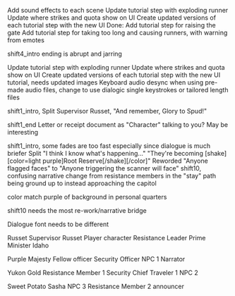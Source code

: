

Add sound effects to each scene
Update tutorial step with exploding runner
Update where strikes and quota show on UI
Create updated versions of each tutorial step with the new UI
Done: Add tutorial step for raising the gate
Add tutorial step for taking too long and causing runners, with warning from emotes

shift4_intro ending is abrupt and jarring

Update tutorial step with exploding runner
Update where strikes and quota show on UI
Create updated versions of each tutorial step with the new UI
tutorial, needs updated images
Keyboard audio desync when using pre-made audio files, change to use dialogic single keystrokes or tailored length files

shift1_intro, Split Supervisor Russet, "And remember, Glory to Spud!"

shift1_end
Letter or receipt document as "Character" talking to you? May be interesting

shift1_intro, some fades are too fast especially since dialogue is much briefer
Split "I think I know what's happening..." "They're becoming [shake][color=light purple]Root Reserve[/shake][/color]"
Reworded "Anyone flagged faces" to "Anyone triggering the scanner will face"
shift10, confusing narrative change from resistance members in the "stay" path being ground up to instead approaching the capitol

color match purple of background in personal quarters

shift10 needs the most re-work/narrative bridge

Dialogue font needs to be different



Russet
	Supervisor Russet
	Player character
	Resistance Leader 
	Prime Minister Idaho 

Purple Majesty
	Fellow officer
	Security Officer 
	NPC 1
	Narrator

Yukon Gold
	Resistance Member 1
	Security Chief
	Traveler 1
	NPC 2

Sweet Potato
	Sasha
	NPC 3
	Resistance Member 2
	announcer